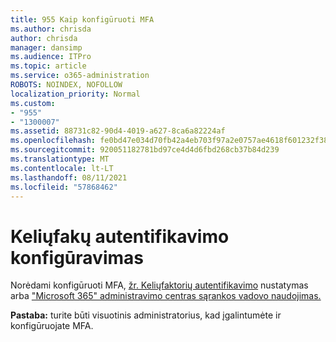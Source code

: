 ```yaml
---
title: 955 Kaip konfigūruoti MFA
ms.author: chrisda
author: chrisda
manager: dansimp
ms.audience: ITPro
ms.topic: article
ms.service: o365-administration
ROBOTS: NOINDEX, NOFOLLOW
localization_priority: Normal
ms.custom:
- "955"
- "1300007"
ms.assetid: 88731c82-90d4-4019-a627-8ca6a82224af
ms.openlocfilehash: fe0bd47e034d70fb42a4eb703f97a2e0757ae4618f601232f385346954389f86
ms.sourcegitcommit: 920051182781bd97ce4d4d6fbd268cb37b84d239
ms.translationtype: MT
ms.contentlocale: lt-LT
ms.lasthandoff: 08/11/2021
ms.locfileid: "57868462"
---
```

# <a name="configure-multifactor-authentication"></a>Keliųfakų autentifikavimo konfigūravimas

Norėdami konfigūruoti MFA, [žr. Keliųfaktorių autentifikavimo](https://docs.microsoft.com/microsoft-365/admin/security-and-compliance/set-up-multi-factor-authentication) nustatymas arba ["Microsoft 365" administravimo centras sąrankos vadovo naudojimas.](https://admin.microsoft.com/AdminPortal/Home?ref=/modernonboarding/mfasetupguide)

**Pastaba:** turite būti visuotinis administratorius, kad įgalintumėte ir konfigūruojate MFA.
